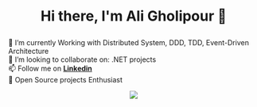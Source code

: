 #  <p align="center">Hi there, I'm Ali Gholipour 👋</p>

🔭  I’m currently Working with Distributed System, DDD, TDD, Event-Driven Architecture <br>
👯  I’m looking to collaborate on: .NET projects <br>
📫  Follow me on [**Linkedin**](https://www.linkedin.com/in/aligholipour/) <br>
📖  Open Source projects Enthusiast

<!--
**aligholipour/aligholipour** is a ✨ _special_ ✨ repository because its `README.md` (this file) appears on your GitHub profile.

Here are some ideas to get you started:

- 🔭 I’m currently working on ...
- 🌱 I’m currently learning ...
- 👯 I’m looking to collaborate on ...
- 🤔 I’m looking for help with ...
- 💬 Ask me about ...
- 📫 How to reach me: ...
- 😄 Pronouns: ...
- ⚡ Fun fact: ...
-->

<p align="center">
  <a href="https://skillicons.dev">
    <img src="https://skillicons.dev/icons?i=cs,dotnet,rabbitmq,redis,visualstudio,github" />
  </a>
</p>
